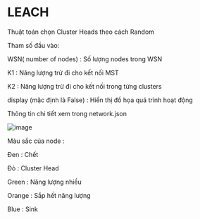 # LEACH

Thuật toán chọn Cluster Heads theo cách Random

Tham số đầu vào: 

WSN( number of nodes) :  Số lượng nodes trong WSN

K1 : Năng lượng trừ đi cho kết nối MST

K2 : Năng lượng trừ đi cho kết nối trong từng clusters

display (mặc định là False) : Hiển thị đồ họa quá trình hoạt động

Thông tin chi tiết xem trong network.json

![image](https://github.com/user-attachments/assets/48fdf4a6-27bb-418f-8961-e05b5b562132)

Màu sắc của node :

Đen : Chết

Đỏ : Cluster Head

Green : Năng lượng nhiều

Orange : Sắp hết năng lượng 

Blue : Sink
